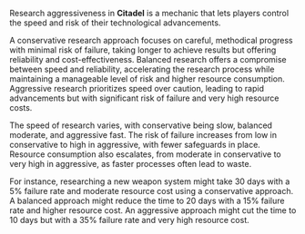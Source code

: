 Research aggressiveness in **Citadel** is a mechanic that lets players control the speed and risk of their technological advancements.

A conservative research approach focuses on careful, methodical progress with minimal risk of failure, taking longer to achieve results but offering reliability and cost-effectiveness. Balanced research offers a compromise between speed and reliability, accelerating the research process while maintaining a manageable level of risk and higher resource consumption. Aggressive research prioritizes speed over caution, leading to rapid advancements but with significant risk of failure and very high resource costs.

The speed of research varies, with conservative being slow, balanced moderate, and aggressive fast. The risk of failure increases from low in conservative to high in aggressive, with fewer safeguards in place. Resource consumption also escalates, from moderate in conservative to very high in aggressive, as faster processes often lead to waste.

For instance, researching a new weapon system might take 30 days with a 5% failure rate and moderate resource cost using a conservative approach. A balanced approach might reduce the time to 20 days with a 15% failure rate and higher resource cost. An aggressive approach might cut the time to 10 days but with a 35% failure rate and very high resource cost.